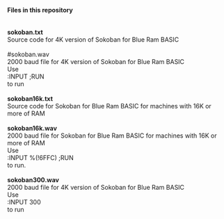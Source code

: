 **Files in this repository**<br>
<br>
<br>
**sokoban.txt**<br>
Source code for 4K version of Sokoban for Blue Ram BASIC<br>
<br>
#sokoban.wav<br>
2000 baud file for 4K version of Sokoban for Blue Ram BASIC<br>
Use<br>
:INPUT ;RUN<br>
to run<br>
<br>
**sokoban16k.txt**<br>
Source code for Sokoban for Blue Ram BASIC for machines with 16K or more of RAM<br>
<br>
**sokoban16k.wav**<br>
2000 baud file for Sokoban for Blue Ram BASIC for machines with 16K or more of RAM<br>
Use<br>
:INPUT %(!6FFC) ;RUN<br>
to run.<br>
<br>
**sokoban300.wav**<br>
2000 baud file for 4K version of Sokoban for Blue Ram BASIC<br>
Use<br>
:INPUT 300<br>
to run<br>
